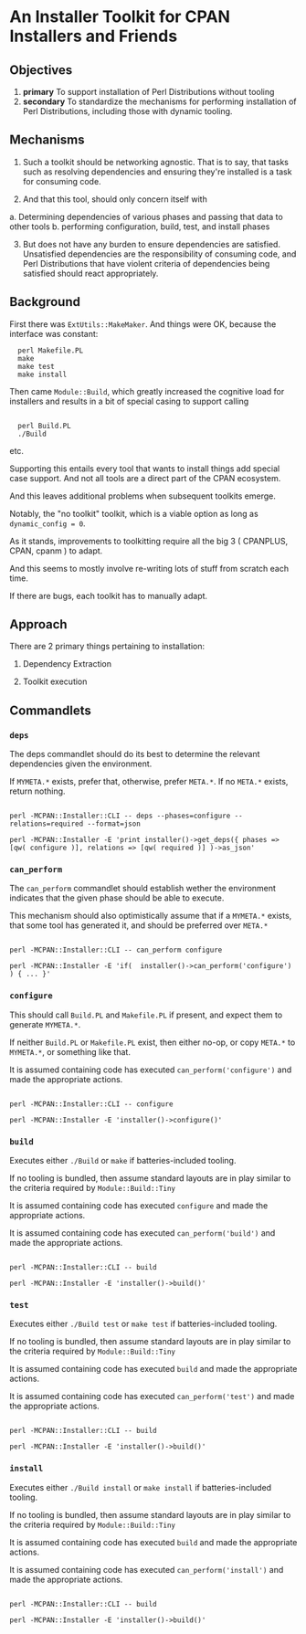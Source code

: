 # An Installer Toolkit for CPAN Installers and Friends

## Objectives

1. **primary** To support installation of Perl Distributions without tooling
2. **secondary** To standardize the mechanisms for performing installation of Perl Distributions, including those with dynamic tooling.

## Mechanisms

1. Such a toolkit should be networking agnostic. That is to say, that tasks such as resolving dependencies and ensuring they're installed
   is a task for consuming code.

2. And that this tool, should only concern itself with

  a. Determining dependencies of various phases and passing that data to other tools
  b. performing configuration, build, test, and install phases

3. But does not have any burden to ensure dependencies are satisfied. Unsatisfied dependencies
  are the responsibility of consuming code, and Perl Distributions that have violent criteria
  of dependencies being satisfied should react appropriately.

## Background

First there was `ExtUtils::MakeMaker`. And things were OK, because the interface was constant:

```shell
  perl Makefile.PL
  make
  make test
  make install

```

Then came `Module::Build`, which greatly increased the cognitive load for installers and results in a bit of special casing
to support calling

```shell

  perl Build.PL
  ./Build

```
etc.

Supporting this entails every tool that wants to install things add special case support. And not all tools are a direct part of the CPAN ecosystem.

And this leaves additional problems when subsequent toolkits emerge.

Notably, the "no toolkit" toolkit, which is a viable option as long as `dynamic_config = 0`.

As it stands, improvements to toolkitting require all the big 3 ( CPANPLUS, CPAN, cpanm ) to adapt.

And this seems to mostly involve re-writing lots of stuff from scratch each time.

If there are bugs, each toolkit has to manually adapt.

## Approach

There are 2 primary things pertaining to installation:

1. Dependency Extraction

2. Toolkit execution

## Commandlets

### `deps`

The deps commandlet should do its best to determine the relevant dependencies
given the environment.

If `MYMETA.*` exists, prefer that, otherwise, prefer `META.*`. If no `META.*` exists, return nothing.

```shell

perl -MCPAN::Installer::CLI -- deps --phases=configure --relations=required --format=json

perl -MCPAN::Installer -E 'print installer()->get_deps({ phases => [qw( configure )], relations => [qw( required )] )->as_json'

```

### `can_perform`

The `can_perform` commandlet should establish wether the environment indicates that the given phase should be able to execute.

This mechanism should also optimistically assume that if a `MYMETA.*` exists, that some tool has generated it,
and should be preferred over `META.*`

```shell

perl -MCPAN::Installer::CLI -- can_perform configure

perl -MCPAN::Installer -E 'if(  installer()->can_perform('configure') ) { ... }'

```

### `configure`

This should call `Build.PL` and `Makefile.PL` if present, and expect them to generate `MYMETA.*`.

If neither `Build.PL` or `Makefile.PL` exist, then either no-op, or copy `META.*` to `MYMETA.*`, or something like that.

It is assumed containing code has executed `can_perform('configure')` and made the appropriate actions.

```shell

perl -MCPAN::Installer::CLI -- configure

perl -MCPAN::Installer -E 'installer()->configure()'

```

### `build`

Executes either `./Build` or `make` if batteries-included tooling.

If no tooling is bundled, then assume standard layouts are in play similar to the criteria
required by `Module::Build::Tiny`

It is assumed containing code has executed `configure` and made the appropriate actions.

It is assumed containing code has executed `can_perform('build')` and made the appropriate actions.

```shell

perl -MCPAN::Installer::CLI -- build

perl -MCPAN::Installer -E 'installer()->build()'

```

### `test`

Executes either `./Build test` or `make test` if batteries-included tooling.

If no tooling is bundled, then assume standard layouts are in play similar to the criteria
required by `Module::Build::Tiny`

It is assumed containing code has executed `build` and made the appropriate actions.

It is assumed containing code has executed `can_perform('test')` and made the appropriate actions.

```shell

perl -MCPAN::Installer::CLI -- build

perl -MCPAN::Installer -E 'installer()->build()'

```

### `install`

Executes either `./Build install` or `make install` if batteries-included tooling.

If no tooling is bundled, then assume standard layouts are in play similar to the criteria
required by `Module::Build::Tiny`

It is assumed containing code has executed `build` and made the appropriate actions.

It is assumed containing code has executed `can_perform('install')` and made the appropriate actions.

```shell

perl -MCPAN::Installer::CLI -- build

perl -MCPAN::Installer -E 'installer()->build()'

```
